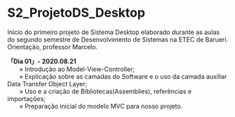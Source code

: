 # S2_ProjetoDS_Desktop
Início do primeiro projeto de Sistema Desktop elaborado durante as aulas do segundo semestre de Desenvolvimento de Sistemas na ETEC de Barueri. <br>
Orientação, professor Marcelo.

__「Dia 01」- 2020.08.21__  <br>
&nbsp;&nbsp;&nbsp;&nbsp;&nbsp;&nbsp; » Introdução ao Model-View-Controller; <br>
&nbsp;&nbsp;&nbsp;&nbsp;&nbsp;&nbsp; » Explicação sobre as camadas do Software e o uso da camada auxiliar Data Transfer Object Layer; <br>
&nbsp;&nbsp;&nbsp;&nbsp;&nbsp;&nbsp; » Uso e a criação de Bibliotecas(Assemblies), referências e importações; <br>
&nbsp;&nbsp;&nbsp;&nbsp;&nbsp;&nbsp; » Preparação inicial do modelo MVC para nosso projeto.
